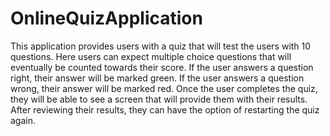 # OnlineQuizApplication
This application provides users with a quiz that will test the users with 10 questions.
Here users can expect multiple choice questions that will eventually be counted towards their score.
If the user answers a question right, their answer will be marked green.
If the user answers a question wrong, their answer will be marked red.
Once the user completes the quiz, they will be able to see a screen that will provide them with their results.
After reviewing their results, they can have the option of restarting the quiz again.
